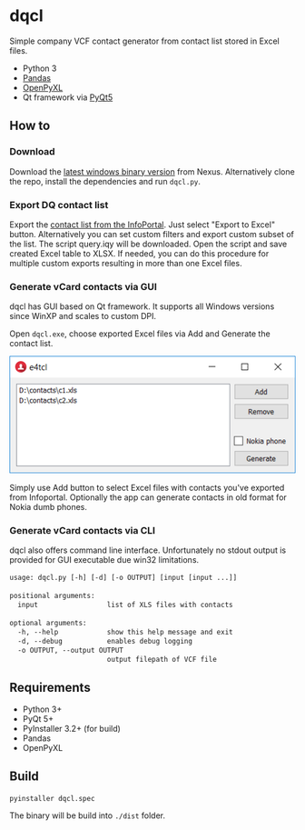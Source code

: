 # dqcl

Simple company VCF contact generator from contact list stored in Excel files.

- Python 3
- [Pandas](https://pandas.pydata.org)
- [OpenPyXL](https://openpyxl.readthedocs.io)
- Qt framework via [PyQt5](https://pypi.org/project/PyQt5/)

## How to

### Download

Download the [latest windows binary version](https://nexus.dq.vwgroup.com/repository/dq-raw/DQD-tools/dqcl/dqcl.exe) from Nexus. Alternatively clone the repo, install the dependencies and run `dqcl.py`.

### Export DQ contact list

Export the [contact list from the InfoPortal](https://infoportal.dq.skoda.vwg/APP/PBS/Lists/Kontakty/Employees.aspx). Just select "Export to Excel" button. Alternatively you can set custom filters and export custom subset of the list. The script query.iqy will be downloaded. Open the script and save created Excel table to XLSX. If needed, you can do this procedure for multiple custom exports resulting in more than one Excel files.

### Generate vCard contacts via GUI

dqcl has GUI based on Qt framework. It supports all Windows versions since WinXP and scales to custom DPI.

Open `dqcl.exe`, choose exported Excel files via Add and Generate the contact list.

![dqcl GUI](images/screen.PNG "dqcl GUI")

Simply use Add button to select Excel files with contacts you've exported from Infoportal. Optionally the app can generate contacts in old format for Nokia dumb phones.

### Generate vCard contacts via CLI

dqcl also offers command line interface. Unfortunately no stdout output is provided for GUI executable due win32 limitations.

```
usage: dqcl.py [-h] [-d] [-o OUTPUT] [input [input ...]]

positional arguments:
  input                 list of XLS files with contacts

optional arguments:
  -h, --help            show this help message and exit
  -d, --debug           enables debug logging
  -o OUTPUT, --output OUTPUT
                        output filepath of VCF file

```

## Requirements

- Python 3+
- PyQt 5+
- PyInstaller 3.2+ (for build)
- Pandas
- OpenPyXL

## Build

```
pyinstaller dqcl.spec
```

The binary will be build into `./dist` folder.
